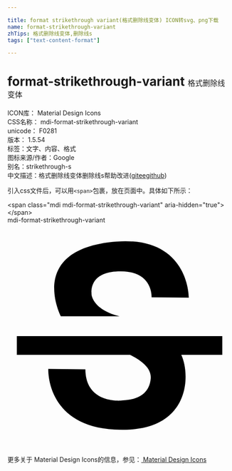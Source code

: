 ```yaml
---

title: format strikethrough variant(格式删除线变体) ICON转svg、png下载
name: format-strikethrough-variant
zhTips: 格式删除线变体,删除线s
tags: ["text-content-format"]

---
```


# format-strikethrough-variant  <small style="font-size: 60%;font-weight: 100">格式删除线变体</small>


<div class="detail-page">
<p>
<span>
ICON库：
<span class="badge-secondary badge">Material Design Icons</span> 
</span>
<br/>
<span>
CSS名称：
<span class="badge-secondary badge">mdi-format-strikethrough-variant</span> 
</span>
<br/>
<span>
unicode：
<span class="badge-secondary badge">F0281</span> 
<copy-btn content='F0281' btn-title=""></copy-btn>
<copy-btn :content='String.fromCodePoint(parseInt("F0281", 16))' btn-title="复制U"></copy-btn>
</span>
<br/>
<span>
版本：
<span class="badge-secondary badge">1.5.54</span> 
</span><br/><span>标签：<span class="badge-light badge"><router-link to="/tags/text-content-format.html">文字、内容、格式</router-link></span></span>
<br/>
<span>图标来源/作者：<span class="badge-light badge">Google</span></span> 
<br/>
<span>别名：<span class="badge-light badge">strikethrough-s</span></span><br/><span class="zh-detail">中文描述：<span class="badge-primary badge">格式删除线变体</span><span class="badge-primary badge">删除线s</span><span class="help-link"><span>帮助改进</span>(<a href="https://gitee.com/liuwave/icon-helper/edit/master/json/material/format-strikethrough-variant.json" target="_blank" rel="noopener noreferrer">gitee</a><a href="https://github.com/liuwave/icon-helper/edit/master/json/material/format-strikethrough-variant.json" target="_blank" rel="noopener noreferrer">github</a></span>)</span><br/>
</p>
</div>
<div class="alert alert-dark">
  <i class="mdi mdi-format-strikethrough-variant mdi-48px"></i>
  <i class="mdi mdi-format-strikethrough-variant mdi-36px"></i>
  <i class="mdi mdi-format-strikethrough-variant mdi-24px"></i>
  <i class="mdi mdi-format-strikethrough-variant mdi-18px"></i>
</div>
<div>
  <p>引入css文件后，可以用<code>&lt;span&gt;</code>包裹，放在页面中。具体如下所示：    
  </p>
  <div class="alert alert-primary" style="font-size: 14px">
    &lt;span class="mdi mdi-format-strikethrough-variant" aria-hidden="true"&gt;&lt;/span&gt;
    <copy-btn content='<span class="mdi mdi-format-strikethrough-variant" aria-hidden="true"></span>'></copy-btn>
  </div>
  <div class="alert alert-secondary">
    <i class="mdi mdi-format-strikethrough-variant"
    style="font-size: 24px"
    aria-hidden="true"></i> mdi-format-strikethrough-variant
    <copy-btn content="mdi-format-strikethrough-variant" btn-title="复制图标名称"></copy-btn>
  </div>
</div>
<div id="svg" class="svg-wrap">
<svg xmlns="http://www.w3.org/2000/svg" viewBox="0 0 24 24"><path d="M23,12V14H18.61C19.61,16.14 19.56,22 12.38,22C4.05,22.05 4.37,15.5 4.37,15.5L8.34,15.55C8.37,18.92 11.5,18.92 12.12,18.88C12.76,18.83 15.15,18.84 15.34,16.5C15.42,15.41 14.32,14.58 13.12,14H1V12H23M19.41,7.89L15.43,7.86C15.43,7.86 15.6,5.09 12.15,5.08C8.7,5.06 9,7.28 9,7.56C9.04,7.84 9.34,9.22 12,9.88H5.71C5.71,9.88 2.22,3.15 10.74,2C19.45,0.8 19.43,7.91 19.41,7.89Z" /></svg>
</div>
<detail full-name='mdi-format-strikethrough-variant'></detail>
    
<div><p>更多关于 Material Design Icons的信息，参见：<a target="_blank" href="https://iconhelper.cn/material.html"> Material Design Icons</a>
</p></div>
